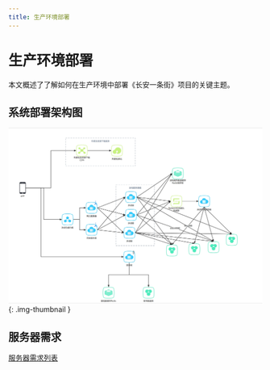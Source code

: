 ```yaml
---
title: 生产环境部署
---
```


# 生产环境部署

本文概述了了解如何在生产环境中部署《长安一条街》项目的关键主题。



## 系统部署架构图

![系统部署架构图](/assets/img/image1.png){: .img-thumbnail }

## 服务器需求

[服务器需求列表](/assets/documents/长安一条街服务器需求gcp.xlsx)

